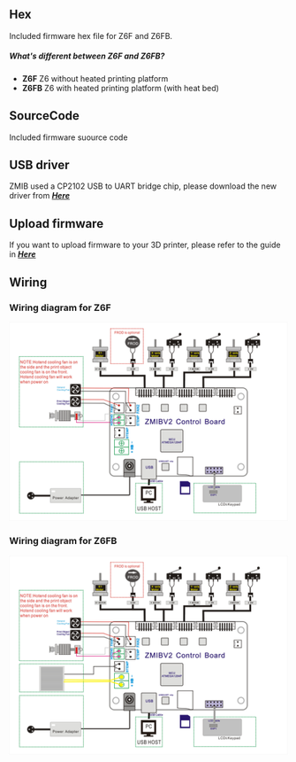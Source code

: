 ## Hex
Included firmware hex file for Z6F and Z6FB.  

##### What's different between Z6F and Z6FB?  
- **Z6F**   Z6 without heated printing platform  
- **Z6FB**  Z6 with heated printing platform (with heat bed)  

## SourceCode
Included firmware suource code

## USB driver
ZMIB used a CP2102 USB to UART bridge chip, please download the new driver from [***Here***](https://www.silabs.com/products/development-tools/software/usb-to-uart-bridge-vcp-drivers)

## Upload firmware
If you want to upload firmware to your 3D printer, please refer to the guide in [***Here***](../../Firmware_Upload_tool_for_ZRIB_ZMIB)

## Wiring
### Wiring diagram for Z6F
![](Z6F_ZMIBV2_Wiring_Diagram.jpg)
### Wiring diagram for Z6FB
![](Z6FB_ZMIBV2_Wiring_Diagram.jpg)

